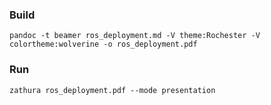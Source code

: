 ### Build

`pandoc -t beamer ros_deployment.md -V theme:Rochester -V colortheme:wolverine -o ros_deployment.pdf`

### Run

`zathura ros_deployment.pdf --mode presentation`
